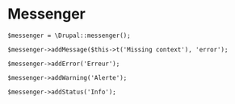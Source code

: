 # Messenger

    $messenger = \Drupal::messenger();
    
    $messenger->addMessage($this->t('Missing context'), 'error');
    
    $messenger->addError('Erreur');
    
    $messenger->addWarning('Alerte');
    
    $messenger->addStatus('Info');